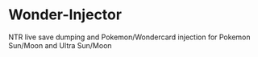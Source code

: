 # Wonder-Injector
NTR live save dumping and Pokemon/Wondercard injection for Pokemon Sun/Moon and Ultra Sun/Moon
